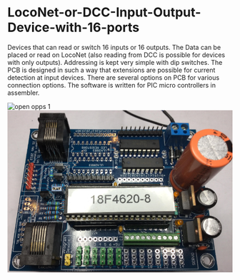 # LocoNet-or-DCC-Input-Output-Device-with-16-ports
Devices that can read or switch 16 inputs or 16 outputs. The Data can be placed or read on LocoNet (also reading from DCC is possible for devices with only outputs). Addressing is kept very simple with dip switches. The PCB is designed in such a way that extensions are possible for current detection at input devices. There are several options on PCB for various connection options. The software is written for PIC micro controllers in assembler.

<img alt="open opps 1" src=https://github.com/GeertGiebens/LocoNet-or-DCC-Input-Output-Device-with-16-ports/blob/master/LocoNet%20input%20Device.png>

<img alt="open opps 1" src=https://github.com/GeertGiebens/LocoNet_IO/blob/master/Testopstelling%20met%20componenten%20LocoNet%20IO%20V6p0.png>

